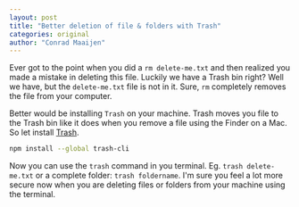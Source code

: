 ```yaml
---
layout: post
title: "Better deletion of file & folders with Trash"
categories: original
author: "Conrad Maaijen"
---
```


Ever got to the point when you did a `rm delete-me.txt` and then realized you made a mistake in deleting this file.
Luckily we have a Trash bin right? Well we have, but the `delete-me.txt` file is not in it. Sure, `rm` completely removes the file from your computer.

<!--more-->

Better would be installing `Trash` on your machine. Trash moves you file to the Trash bin like it does when you remove a file using the Finder on a Mac. So let install [Trash](https://github.com/sindresorhus/trash).

```bash
npm install --global trash-cli
```

Now you can use the `trash` command in you terminal.
Eg. `trash delete-me.txt` or a complete folder: `trash foldername`. I'm sure you feel a lot more secure now when you are deleting files or folders from your machine using the terminal.
